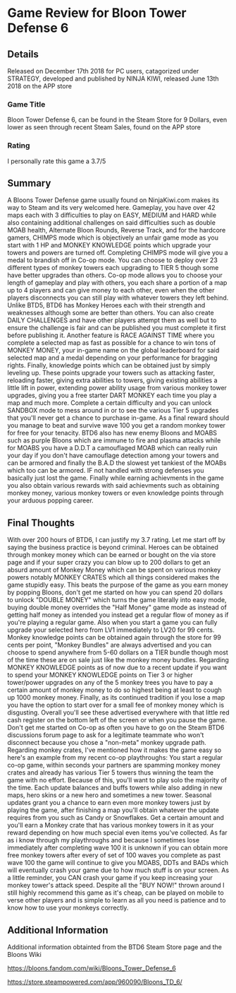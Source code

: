 # Game Review for Bloon Tower Defense 6

## Details
Released on December 17th 2018 for PC users, catagorized under STRATEGY, developed and published by NINJA KIWI, released June 13th 2018 on the APP store

### Game Title

Bloon Tower Defense 6, can be found in the Steam Store for 9 Dollars, even lower as seen through recent Steam Sales, found on the APP store


### Rating

I personally rate this game a 3.7/5 


## Summary

  A Bloons Tower Defense game usually found on NinjaKiwi.com makes its way to Steam and its very welcomed here. Gameplay, you have over 42 maps each with 3 difficulties to play on EASY, MEDIUM and HARD while also containing additional challenges on said difficulties such as double MOAB health, Alternate Bloon Rounds, Reverse Track, and for the hardcore gamers, CHIMPS mode which is objectively an unfair game mode as you start with 1 HP and MONKEY KNOWLEDGE points which upgrade your towers and powers are turned off. Completing CHIMPS mode will give you a medal to brandish off in Co-op mode. You can choose to deploy over 23 different types of monkey towers each upgrading to TIER 5 though some have better upgrades than others. Co-op mode allows you to choose your length of gameplay and play with others, you each share a portion of a map up to 4 players and can give money to each other, even when the other players disconnects you can still play with whatever towers they left behind. Unlike BTD5, BTD6 has Monkey Heroes each with their strength and weaknesses although some are better than others. You can also create DAILY CHALLENGES and have other players attempt them as well but to ensure the challenge is fair and can be published you must complete it first before publishing it. Another feature is RACE AGAINST TIME where you complete a selected map as fast as possible for a chance to win tons of MONKEY MONEY, your in-game name on the global leaderboard for said selected map and a medal depending on your performance for bragging rights. Finally, knowledge points which can be obtained just by simply leveling up. These points upgrade your towers such as attacking faster, reloading faster, giving extra abilities to towers, giving existing abilities a little lift in power, extending power ability usage from various monkey tower upgrades, giving you a free starter DART MONKEY each time you play a map and much more. Complete a certain difficulty and you can unlock SANDBOX mode to mess around in or to see the various Tier 5 upgrades that you'll never get a chance to purchase in-game. As a final reward should you manage to beat and survive wave 100 you get a random monkey tower for free for your tenacity. BTD6 also has new enemy Bloons and MOABS such as purple Bloons which are immune to fire and plasma attacks while for MOABS you have a D.D.T a camouflaged MOAB which can really ruin your day if you don't have camouflage detection among your towers and can be armored and finally the B.A.D the slowest yet tankiest of the MOABs which too can be armored. IF not handled with strong defenses you basically just lost the game. Finally while earning achievments in the game you also obtain various rewards with said achievments such as obtaining monkey money, various monkey towers or even knowledge points through your arduous popping career. 

  
## Final Thoughts

  With over 200 hours of BTD6, I can justify my 3.7 rating. Let me start off by saying the business practice is beyond criminal. Heroes can be obtained through monkey money which can be earned or bought on the via store page and if your super crazy you can blow up to 200 dollars to get an absurd amount of Monkey Money which can be spent on various monkey powers notably MONKEY CRATES which all things considered makes the game stupidly easy. This beats the purpose of the game as you earn money by popping Bloons, don't get me started on how you can spend 20 dollars to unlock "DOUBLE MONEY" which turns the game literally into easy mode, buying double money overrides the "Half Money" game mode as instead of getting half money as intended you instead get a regular flow of money as if you're playing a regular game. Also when you start a game you can fully upgrade your selected hero from LV1 immediately to LV20 for 99 cents. Monkey knowledge points can be obtained again through the store for 99 cents per point, "Monkey Bundles" are always advertised and you can choose to spend anywhere from 5-60 dollars on a TIER bundle though most of the time these are on sale just like the monkey money bundles. Regarding MONKEY KNOWLEDGE points as of now due to a recent update if you want to spend your MONKEY KNOWLEDGE points on Tier 3 or higher tower/power upgrades on any of the 5 monkey trees you have to pay a certain amount of monkey money to do so highest being at least to cough up 1000 monkey money. Finally, as its continued tradition if you lose a map you have the option to start over for a small fee of monkey money which is disgusting. Overall you'll see these advertised everywhere with that little red cash register on the bottom left of the screen or when you pause the game. Don't get me started on Co-op as often you have to go on the Steam BTD6 discussions forum page to ask for a legitimate teammate who won't disconnect because you chose a "non-meta" monkey upgrade path. Regarding monkey crates, I've mentioned how it makes the game easy so here's an example from my recent co-op playthroughs: You start a regular co-op game, within seconds your partners are spamming monkey money crates and already has various Tier 5 towers thus winning the team the game with no effort. Because of this, you'll want to play solo the majority of the time. Each update balances and buffs towers while also adding in new maps, hero skins or a new hero and sometimes a new tower. Seasonal updates grant you a chance to earn even more monkey towers just by playing the game, after finishing a map you'll obtain whatever the update requires from you such as Candy or Snowflakes. Get a certain amount and you'll earn a Monkey crate that has various monkey towers in it as your reward depending on how much special even items you've collected. As far as i know through my playthroughs and because I sometimes lose immediately after completing wave 100 it is unknown if you can obtain more free monkey towers after every of set of 100 waves you complete as past wave 100 the game will continue to give you MOABS, DDTs and BADs which will eventually crash your game due to how much stuff is on your screen. As a little reminder, you CAN crash your game if you keep increasing your monkey tower's attack speed. Despite all the "BUY NOW!" thrown around I still highly recommend this game as it's cheap, can be played on mobile to verse other players and is simple to learn as all you need is patience and to know how to use your monkeys correctly.




## Additional Information

Additional information obtainted from the BTD6 Steam Store page and the Bloons Wiki

https://bloons.fandom.com/wiki/Bloons_Tower_Defense_6

https://store.steampowered.com/app/960090/Bloons_TD_6/
